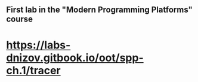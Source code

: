 ## First lab in the "Modern Programming Platforms" course
# https://labs-dnizov.gitbook.io/oot/spp-ch.1/tracer
